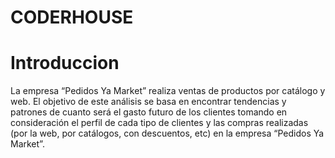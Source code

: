 # CODERHOUSE

# Introduccion

La empresa “Pedidos Ya Market” realiza ventas de productos por catálogo y web. El objetivo de este análisis se basa en encontrar tendencias y patrones de cuanto será el gasto futuro de los clientes tomando en consideración el perfil de cada tipo de clientes y las compras realizadas (por la web, por catálogos, con descuentos, etc) en la empresa “Pedidos Ya Market”.

